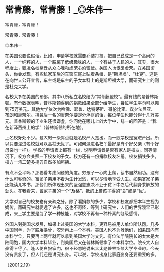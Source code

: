 # 常青藤，常青藤！_◎朱伟一

常青藤，常青藤！

常青藤，常青藤！

◎朱伟一

在美国也要说假话。比如，申请学校就需要乔装打扮，把自己说成是一个高尚的人，一个纯粹的人，一个脱离了低级趣味的人，一个有益于人民的人，其实，很大程度上，要进名校是受从众心理和虚荣心的驱使。美国人也很爱虚荣。在美国街头，你会发现，有些私家车后的车窗车尾上贴着条幅，是“斯坦福”、“杜克”。这是在向世人公开宣言，车主或是车主的子女本科上的是斯坦福大学，而研究生上的则是杜克大学。

名校大多在美国的东部，其中八所私立名校结为“常青藤盟校”。最有钱的是普林斯顿。有份数据表明，普林斯顿得到的捐款如果全部分给学生，每位学生平均可以摊到75万美元。其他大学依次为哈佛、耶鲁、达特茅斯、哥伦比亚、宾夕法尼亚、布朗和康奈尔。排最后一名的康奈尔要是分浮财的话，每位学生也能分得十几万美元。普林斯顿的毕业生还很谦虚，你问他在哪儿上的大学中，统一的回答是：“我在新泽西州上的学”（普林斯顿的所在地）。

上名校好处不少。最大的一条优点就是名校严入宽出，而一般学校是宽进严出。所以只要混进名校就可以高枕无忧了。可如何混进名校？最好是有个好父亲（有个好母亲也一样）。学校的申请表上都有一栏，说明申请者是否有家人是校友。同等情况下，校方会关照一下校友的子女。校方还有一份捐款校友名册。校友捐钱多少，校方一清二楚多捐的自然多加照拂。

有点不公平吗？那要看考虑问题的角度。穷孩子一心向上爬，读书自然用功。没有什么可称奇的。富家子弟用不着为生计发愁，可以尽情地享受人生。如果富家子弟还能读几本书，那他们所体现出来的坚强意志决不亚于贫下中农后代翻身求解放的劲头。在我看来，富家子弟的一个“及格”，抵的上苦孩子得的“良”或是“优”。

大学对自己的校友也有亲疏之分。除了看捐款的多少，学校和校友都把本科生视为嫡传，而研究生就要远了许多。这也不奇怪，等到上研究生，人们的世界观早已形成，来上学主要是为了学一种技能，对学校不再有一种朴素的阶级感情。

外国人到美国求发展，如果上过美国的大学本科，更容易被用人单位所认同。几多中国同学，为了脱胎换骨，咬牙再上—个本科。美国人也不为难他们，如果国内有本科学位，只要再上两年就可以拿到美国大学时文凭。有位法学院院长的太太是大陆同胞，国内大学本科毕业，到美国后又在普林斯顿拿了个本科学位。院长大人自豪得不得了。逢人便自报家门，很不经意地说出太太是普林斯顿大学毕业的。今天没有贵族了，但人们还是讲究出身。可以说，学校出身比家庭出身还要重要的多。

（2001.2.19）